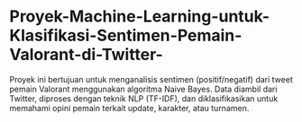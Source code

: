 # Proyek-Machine-Learning-untuk-Klasifikasi-Sentimen-Pemain-Valorant-di-Twitter-
Proyek ini bertujuan untuk menganalisis sentimen (positif/negatif) dari tweet pemain Valorant menggunakan algoritma Naive Bayes. Data diambil dari Twitter, diproses dengan teknik NLP (TF-IDF), dan diklasifikasikan untuk memahami opini pemain terkait update, karakter, atau turnamen.
